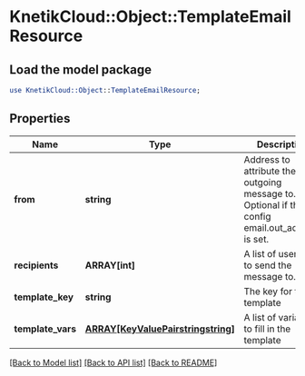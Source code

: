 # KnetikCloud::Object::TemplateEmailResource

## Load the model package
```perl
use KnetikCloud::Object::TemplateEmailResource;
```

## Properties
Name | Type | Description | Notes
------------ | ------------- | ------------- | -------------
**from** | **string** | Address to attribute the outgoing message to. Optional if the config email.out_address is set. | [optional] 
**recipients** | **ARRAY[int]** | A list of user ids to send the message to. | 
**template_key** | **string** | The key for the template | 
**template_vars** | [**ARRAY[KeyValuePairstringstring]**](KeyValuePairstringstring.md) | A list of variables to fill in the template | [optional] 

[[Back to Model list]](../README.md#documentation-for-models) [[Back to API list]](../README.md#documentation-for-api-endpoints) [[Back to README]](../README.md)


